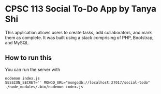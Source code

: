 # CPSC 113 Social To-Do App by Tanya Shi

This application allows users to create tasks, add collaborators, and mark them as
complete. It was built using a stack comprising of PHP, Bootstrap, and MySQL. 

## How to run this

You can run the server with 

    nodemon index.js
    SESSION_SECRET='' MONGO_URL="mongodb://localhost:27017/social-todo" ./node_modules/.bin/nodemon index.js
